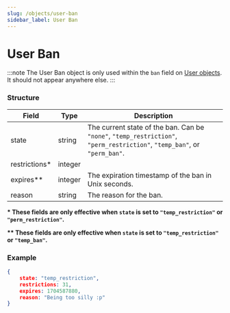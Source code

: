 ```yaml
---
slug: /objects/user-ban
sidebar_label: User Ban
---
```


# User Ban

:::note
The User Ban object is only used within the `ban` field on [User objects](/objects/user). It should not appear anywhere else.
:::

### Structure
| Field | Type | Description |
| - | - | - |
| state | string | The current state of the ban. Can be `"none"`, `"temp_restriction"`, `"perm_restriction"`, `"temp_ban"`, or `"perm_ban"`. |
| restrictions* | integer | |
| expires** | integer | The expiration timestamp of the ban in Unix seconds. |
| reason | string | The reason for the ban. |

**\* These fields are only effective when `state` is set to `"temp_restriction"` or `"perm_restriction"`.**

**\*\* These fields are only effective when `state` is set to `"temp_restriction"` or `"temp_ban"`.**

### Example
```json
{
    state: "temp_restriction",
    restrictions: 31,
    expires: 1704587880,
    reason: "Being too silly :p"
}
```
